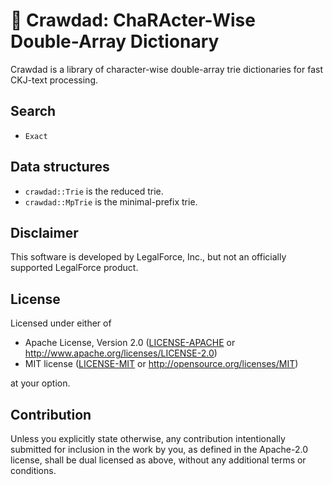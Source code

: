 # 🦞 Crawdad: ChaRActer-Wise Double-Array Dictionary

Crawdad is a library of character-wise double-array trie dictionaries for fast CKJ-text processing.

## Search

- `Exact`

## Data structures

- `crawdad::Trie` is the reduced trie.
- `crawdad::MpTrie` is the minimal-prefix trie.

## Disclaimer

This software is developed by LegalForce, Inc.,
but not an officially supported LegalForce product.

## License

Licensed under either of

 * Apache License, Version 2.0
   ([LICENSE-APACHE](LICENSE-APACHE) or http://www.apache.org/licenses/LICENSE-2.0)
 * MIT license
   ([LICENSE-MIT](LICENSE-MIT) or http://opensource.org/licenses/MIT)

at your option.

## Contribution

Unless you explicitly state otherwise, any contribution intentionally submitted
for inclusion in the work by you, as defined in the Apache-2.0 license, shall be
dual licensed as above, without any additional terms or conditions.
